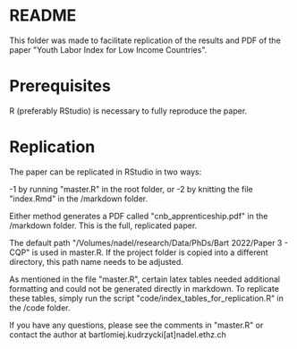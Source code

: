 # README
This folder was made to facilitate replication of the results and PDF of the paper "Youth Labor Index for Low Income Countries".

# Prerequisites
R (preferably RStudio) is necessary to fully reproduce the paper.

# Replication
The paper can be replicated in RStudio in two ways:

  -1 by running "master.R" in the root folder, or
  -2 by knitting the file "index.Rmd" in the /markdown folder.

Either method generates a PDF called "cnb_apprenticeship.pdf" in the /markdown folder. This is the full, replicated paper.

The default path "/Volumes/nadel/research/Data/PhDs/Bart 2022/Paper 3 - CQP" is used in master.R. If the project folder is copied into a different directory, this path name needs to be adjusted.

As mentioned in the file "master.R", certain latex tables needed additional formatting and could not be generated directly in markdown. To replicate these tables, simply run the script "code/index_tables_for_replication.R" in the /code folder.

If you have any questions, please see the comments in "master.R" or contact the author at bartlomiej.kudrzycki[at]nadel.ethz.ch
